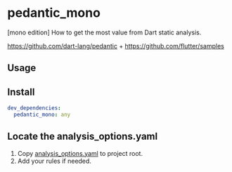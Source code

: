 # pedantic_mono

[mono edition] How to get the most value from Dart static analysis.

https://github.com/dart-lang/pedantic + https://github.com/flutter/samples

## Usage

## Install

```yaml
dev_dependencies:
  pedantic_mono: any
```

## Locate the analysis_options.yaml

1. Copy [analysis_options.yaml](https://github.com/mono0926/pedantic_mono/blob/master/example/analysis_options.yaml) to project root.
2. Add your rules if needed.
